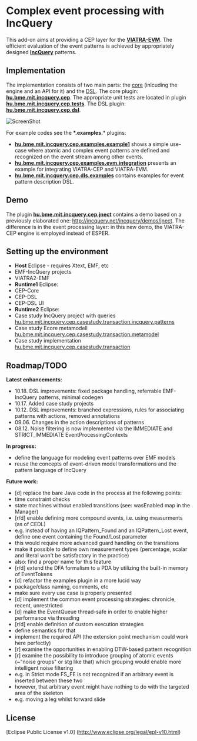 Complex event processing with IncQuery
======================================

This add-on aims at providing a CEP layer for the **[VIATRA-EVM](http://www.eclipse.org/viatra2/)**. The efficient evaluation of the event patterns is achieved by appropriately designed **[IncQuery](http://eclipse.org/incquery/)** patterns.

Implementation
--------------

The implementation consists of two main parts: the [core](https://github.com/istvanrath/EMF-IncQuery-Addons/tree/master/cep/core) (inlcuding the engine and an API for it) and the [DSL](https://github.com/istvanrath/EMF-IncQuery-Addons/tree/master/cep/dsl).
The core plugin: **[hu.bme.mit.incquery.cep](https://github.com/istvanrath/EMF-IncQuery-Addons/tree/master/cep/core/plugins/hu.bme.mit.incquery.cep)**. The appropriate unit tests are located in plugin **[hu.bme.mit.incquery.cep.tests](https://github.com/istvanrath/EMF-IncQuery-Addons/tree/master/cep/core/tests/hu.bme.mit.incquery.cep.tests)**.
The DSL plugin: **[hu.bme.mit.incquery.cep.dsl](https://github.com/istvanrath/EMF-IncQuery-Addons/tree/master/cep/dsl/plugins/hu.bme.mit.incquery.cep.dsl)**.

![ScreenShot](https://dl.dropboxusercontent.com/u/44011277/cep/architecture2.jpg)

For example codes see the **\*.examples.*** plugins:
* **[hu.bme.mit.incquery.cep.examples.example1](https://github.com/istvanrath/EMF-IncQuery-Addons/tree/master/cep/core/examples/hu.bme.mit.incquery.cep.examples.example1)** shows a simple use-case where atomic and complex event patterns are defined and recognized on the event stream among other events.
* **[hu.bme.mit.incquery.cep.examples.evm.integration](https://github.com/istvanrath/EMF-IncQuery-Addons/tree/master/cep/core/examples/hu.bme.mit.incquery.cep.examples.evm.integration)** presents an example for integrating  VIATRA-CEP and VIATRA-EVM.
* **[hu.bme.mit.incquery.cep.dls.examples](https://github.com/istvanrath/EMF-IncQuery-Addons/tree/master/cep/dsl/examples/hu.bme.mit.incquery.cep.dsl.examples)** contains examples for event pattern description DSL.

Demo
--------------
The plugin **[hu.bme.mit.incquery.cep.jnect](https://github.com/istvanrath/EMF-IncQuery-Addons/tree/master/cep/core/examples/hu.bme.mit.incquery.cep.jnect)** contains a demo based on a previously elaborated one: http://incquery.net/incquery/demos/jnect. The difference is in the event processing layer: in this new demo, the VIATRA-CEP engine is employed instead of ESPER.

Setting up the environment
--------------
* **Host** Eclipse - requires Xtext, EMF, etc
 * EMF-IncQuery projects
 * VIATRA2-EMF
* **Runtime1** Eclipse:
 * CEP-Core
 * CEP-DSL
 * CEP-DSL UI
* **Runtime2** Eclipse:
 * Case study IncQuery project with queries [hu.bme.mit.incquery.cep.casestudy.transaction.incquery.patterns](https://github.com/istvanrath/EMF-IncQuery-Addons/tree/master/cep/casestudy/transaction/hu.bme.mit.incquery.cep.casestudy.transaction.incquery.patterns)
 * Case study Ecore metamodell [hu.bme.mit.incquery.cep.casestudy.transaction.metamodel](https://github.com/istvanrath/EMF-IncQuery-Addons/tree/master/cep/casestudy/transaction/hu.bme.mit.incquery.cep.casestudy.transaction.metamodel)
 * Case study implementation [hu.bme.mit.incquery.cep.casestudy.transaction](https://github.com/istvanrath/EMF-IncQuery-Addons/tree/master/cep/casestudy/transaction/hu.bme.mit.incquery.cep.casestudy.transaction)

Roadmap/TODO
------------

**Latest enhancements:**
* 10.18. DSL improvements: fixed package handling, referrable EMF-IncQuery patterns, minimal codegen
* 10.17. Added case study projects
* 10.12. DSL improvements: branched expressions, rules for associating patterns with actions, removed annotations
* 09.06. Changes in the action descriptions of patterns
* 08.12. Noise filtering is now implemented via the IMMEDIATE and STRICT_IMMEDIATE EventProcessingContexts

**In progress:**
* define the language for modeling event patterns over EMF models
 * reuse the concepts of event-driven model transformations and the pattern language of IncQuery

**Future work:**
* [d] replace the bare Java code in the process at the following points:
 * time constraint checks
 * state machines without enabled transitions (see: wasEnabled map in the Manager)
* [r/d] enable defining more compound events, i.e. using measurments (as of CEDL)
 * e.g. instead of having an IQPattern_Found and an IQPattern_Lost event, define one event containing the Found/Lost parameter
 * this would require more advanced guard handling on the transitions
 * make it possible to define own measurement types (percentage, scalar and literal won't be satisfactory in the practice)
 * also: find a proper name for this feature
* [r/d] extend the DFA formalism to a PDA by utilizing the built-in memory of EventTokens
* [d] refactor the examples plugin in a more lucid way
 * package/class naming, comments, etc
 * make sure every use case is properly presented
* [d] implement the common event processing strategies: chronicle, recent, unrestricted
* [d] make the EventQueue thread-safe in order to enable higher performance via threading
* [r/d] enable definition of custom execution strategies
 * define semantics for that
 * implement the required API (the extension point mechanism could work here perfectly)
* [r] examine the opportunities in enabling DTW-based pattern recognition
* [r] examine the possibility to introduce grouping of atomic events (~"noise groups" or stg like that) which grouping would enable more intelligent noise filtering
 * e.g. in Strict mode FS_FE is not recognized if an arbitrary event is inserted between these two
 * however, that arbitrary event might have nothing to do with the targeted area of the skeleton
  * e.g. moving a leg whilst forward slide

License
-------
[Eclipse Public License v1.0] (http://www.eclipse.org/legal/epl-v10.html)
